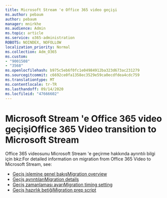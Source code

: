 ```yaml
---
title: Microsoft Stream 'e Office 365 video geçişi
ms.author: pebaum
author: pebaum
manager: mnirkhe
ms.audience: Admin
ms.topic: article
ms.service: o365-administration
ROBOTS: NOINDEX, NOFOLLOW
localization_priority: Normal
ms.collection: Adm_O365
ms.custom:
- "9001508"
- "3568"
ms.openlocfilehash: b975c5eb6f0fc1e04984912ba323d673ac231279
ms.sourcegitcommit: c6692ce0fa1358ec3529e59ca0ecdfdea4cdc759
ms.translationtype: MT
ms.contentlocale: tr-TR
ms.lasthandoff: 09/14/2020
ms.locfileid: "47666602"
---
```

# <a name="office-365-video-transition-to-microsoft-stream"></a><span data-ttu-id="b6aae-102">Microsoft Stream 'e Office 365 video geçişi</span><span class="sxs-lookup"><span data-stu-id="b6aae-102">Office 365 Video transition to Microsoft Stream</span></span>

<span data-ttu-id="b6aae-103">Office 365 videosunu Microsoft Stream 'e geçirme hakkında ayrıntılı bilgi için bkz:</span><span class="sxs-lookup"><span data-stu-id="b6aae-103">For detailed information on migration from Office 365 Video to Microsoft Stream, see:</span></span>

- [<span data-ttu-id="b6aae-104">Geçiş işlemine genel bakış</span><span class="sxs-lookup"><span data-stu-id="b6aae-104">Migration overview</span></span>](https://docs.microsoft.com/stream/migrate-from-office-365)
- [<span data-ttu-id="b6aae-105">Geçiş ayrıntıları</span><span class="sxs-lookup"><span data-stu-id="b6aae-105">Migration details</span></span>](https://docs.microsoft.com/stream/migration-experience)
- [<span data-ttu-id="b6aae-106">Geçiş zamanlaması ayarı</span><span class="sxs-lookup"><span data-stu-id="b6aae-106">Migration timing setting</span></span>](https://docs.microsoft.com/stream/migration-o365video-timing-setting)
- [<span data-ttu-id="b6aae-107">Geçiş hazırlık betiği</span><span class="sxs-lookup"><span data-stu-id="b6aae-107">Migration prep script</span></span>](https://docs.microsoft.com/stream/migration-o365video-prep)

